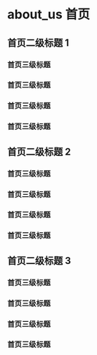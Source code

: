 # about_us 首页
## 首页二级标题 1
### 首页三级标题
### 首页三级标题
### 首页三级标题
### 首页三级标题

## 首页二级标题 2
### 首页三级标题
### 首页三级标题
### 首页三级标题
### 首页三级标题

## 首页二级标题 3
### 首页三级标题
### 首页三级标题
### 首页三级标题
### 首页三级标题